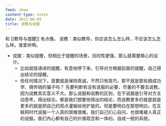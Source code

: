 ```yaml
---
feed: show
content-type: notes
date: 2022-06-09
title: 说教与说服
---
```


和 [[教导与提醒]] 有点像。
说教：类似教导，你应该怎么怎么样，不应该怎么怎么样。谁爱听啊。
- 说服：类似提醒，但相比于提醒的场景，目的性更强，那么就需要精心的设计。
	- 比如层层递进的提醒，有意地停下来，引导对方根据前面的提醒，自己得出结论的提醒。
	- 但任何情况下，首要就是保持真诚，不然只有技巧，那不就是那些搞成功学、搞传销的骗子吗？
先要判断有没有说服的必要，尽量的不要去说教。因为说教其实意义不大。那么说服和说教的区别，在于说服是引导对方主动思考，得出结论。都是我们想要他得出的结论，而说教更多的就是就是更多的就是把自己的观点灌输给他铲是的。但是要明白在那想明白，在互联网时代说服一个人真的很难很难。我们自己扪心自问，也很难被人真正的说服。我们内心都有自己的价值观念和一体的。自成一统的系统。
